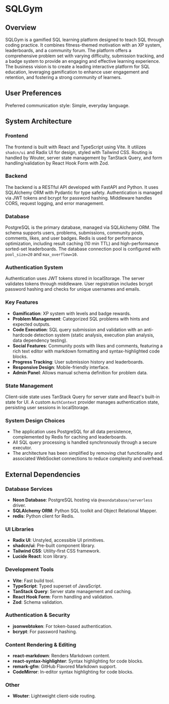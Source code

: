 # SQLGym

## Overview
SQLGym is a gamified SQL learning platform designed to teach SQL through coding practice. It combines fitness-themed motivation with an XP system, leaderboards, and a community forum. The platform offers a comprehensive problem set with varying difficulty, submission tracking, and a badge system to provide an engaging and effective learning experience. The business vision is to create a leading interactive platform for SQL education, leveraging gamification to enhance user engagement and retention, and fostering a strong community of learners.

## User Preferences
Preferred communication style: Simple, everyday language.

## System Architecture
### Frontend
The frontend is built with React and TypeScript using Vite. It utilizes `shadcn/ui` and Radix UI for design, styled with Tailwind CSS. Routing is handled by Wouter, server state management by TanStack Query, and form handling/validation by React Hook Form with Zod.

### Backend
The backend is a RESTful API developed with FastAPI and Python. It uses SQLAlchemy ORM with Pydantic for type safety. Authentication is managed via JWT tokens and bcrypt for password hashing. Middleware handles CORS, request logging, and error management.

### Database
PostgreSQL is the primary database, managed via SQLAlchemy ORM. The schema supports users, problems, submissions, community posts, comments, likes, and user badges. Redis is used for performance optimization, including result caching (10 min TTL) and high-performance sorted-set leaderboards. The database connection pool is configured with `pool_size=20` and `max_overflow=10`.

### Authentication System
Authentication uses JWT tokens stored in localStorage. The server validates tokens through middleware. User registration includes bcrypt password hashing and checks for unique usernames and emails.

### Key Features
-   **Gamification**: XP system with levels and badge rewards.
-   **Problem Management**: Categorized SQL problems with hints and expected outputs.
-   **Code Execution**: SQL query submission and validation with an anti-hardcode detection system (static analysis, execution plan analysis, data dependency testing).
-   **Social Features**: Community posts with likes and comments, featuring a rich text editor with markdown formatting and syntax-highlighted code blocks.
-   **Progress Tracking**: User submission history and leaderboards.
-   **Responsive Design**: Mobile-friendly interface.
-   **Admin Panel**: Allows manual schema definition for problem data.

### State Management
Client-side state uses TanStack Query for server state and React's built-in state for UI. A custom `AuthContext` provider manages authentication state, persisting user sessions in localStorage.

### System Design Choices
-   The application uses PostgreSQL for all data persistence, complemented by Redis for caching and leaderboards.
-   All SQL query processing is handled synchronously through a secure executor.
-   The architecture has been simplified by removing chat functionality and associated WebSocket connections to reduce complexity and overhead.

## External Dependencies
### Database Services
-   **Neon Database**: PostgreSQL hosting via `@neondatabase/serverless` driver.
-   **SQLAlchemy ORM**: Python SQL toolkit and Object Relational Mapper.
-   **redis**: Python client for Redis.

### UI Libraries
-   **Radix UI**: Unstyled, accessible UI primitives.
-   **shadcn/ui**: Pre-built component library.
-   **Tailwind CSS**: Utility-first CSS framework.
-   **Lucide React**: Icon library.

### Development Tools
-   **Vite**: Fast build tool.
-   **TypeScript**: Typed superset of JavaScript.
-   **TanStack Query**: Server state management and caching.
-   **React Hook Form**: Form handling and validation.
-   **Zod**: Schema validation.

### Authentication & Security
-   **jsonwebtoken**: For token-based authentication.
-   **bcrypt**: For password hashing.

### Content Rendering & Editing
-   **react-markdown**: Renders Markdown content.
-   **react-syntax-highlighter**: Syntax highlighting for code blocks.
-   **remark-gfm**: GitHub Flavored Markdown support.
-   **CodeMirror**: In-editor syntax highlighting for code blocks.

### Other
-   **Wouter**: Lightweight client-side routing.